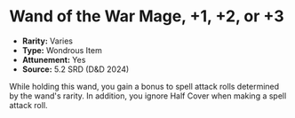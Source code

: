 # Wand of the War Mage, +1, +2, or +3

- **Rarity:** Varies
- **Type:** Wondrous Item
- **Attunement:** Yes
- **Source:** 5.2 SRD (D&D 2024)

While holding this wand, you gain a bonus to spell attack rolls determined by the wand's rarity. In addition, you ignore Half Cover when making a spell attack roll.

